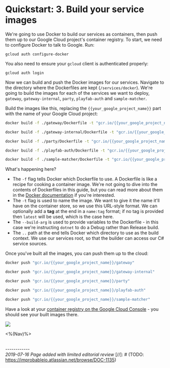 # Quickstart: 3. Build your service images

We're going to use Docker to build our services as containers, then push them up to our Google Cloud project's container registry. To start, we need to configure Docker to talk to Google. Run:

```
gcloud auth configure-docker
```

You also need to ensure your `gcloud` client is authenticated properly:

```
gcloud auth login
```

Now we can build and push the Docker images for our services. Navigate to the directory where the Dockerfiles are kept (`/services/docker`). We're going to build the images for each of the services we want to deploy, `gateway`, `gateway-internal`, `party`, `playfab-auth` and `sample-matcher`.

Build the images like this, replacing the `{{your_google_project_name}}` part with the name of your Google Cloud project:

```bash
docker build -f ./gateway/Dockerfile -t "gcr.io/{{your_google_project_name}}/gateway" --build-arg CONFIG=Debug ..

docker build -f ./gateway-internal/Dockerfile -t "gcr.io/{{your_google_project_name}}/gateway-internal" --build-arg CONFIG=Debug ..

docker build -f ./party/Dockerfile -t "gcr.io/{{your_google_project_name}}/party" --build-arg CONFIG=Debug ..

docker build -f ./playfab-auth/Dockerfile -t "gcr.io/{{your_google_project_name}}/playfab-auth" --build-arg CONFIG=Debug ..

docker build -f ./sample-matcher/Dockerfile -t "gcr.io/{{your_google_project_name}}/sample-matcher" --build-arg CONFIG=Debug ..
```

What's happening here?

- The `-f` flag tells Docker which Dockerfile to use. A Dockerfile is like a recipe for cooking a container image. We're not going to dive into the contents of Dockerfiles in this guide, but you can read more about them in the [Docker documentation](https://docs.docker.com/engine/reference/builder/) if you're interested.
- The `-t` flag is used to name the image. We want to give it the name it'll have on the container store, so we use this URL-style format. We can optionally add a **tag** at the end in a `name:tag` format; if no tag is provided then `latest` will be used, which is the case here.
- The `--build-arg` is used to provide variables to the Dockerfile - in this case we're instructing `dotnet` to do a Debug rather than Release build.
- The `..` path at the end tells Docker which directory to use as the build context. We use our services root, so that the builder can access our C# service sources.

Once you've built all the images, you can push them up to the cloud:

```bash
docker push "gcr.io/{{your_google_project_name}}/gateway"

docker push "gcr.io/{{your_google_project_name}}/gateway-internal"

docker push "gcr.io/{{your_google_project_name}}/party"

docker push "gcr.io/{{your_google_project_name}}/playfab-auth"

docker push "gcr.io/{{your_google_project_name}}/sample-matcher"
```

Have a look at your [container registry on the Google Cloud Console](https://console.cloud.google.com/gcr) - you should see your built images there.

![]({{assetRoot}}img/quickstart/gcr.png)

<%(Nav)%>

<br/>------------<br/>
_2019-07-16 Page added with limited editorial review_
[//]: # (TODO: https://improbableio.atlassian.net/browse/DOC-1135)
